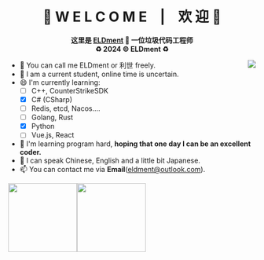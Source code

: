 <div align="center">
  <h1>🎉 W E L C O M E &nbsp&nbsp | &nbsp&nbsp 欢 迎 🎉</h1>
  <p><b>
    这里是 <a href = "https://github.com/ELDment">ELDment</a> 🎃 一位垃圾代码工程师<br>
    ♻️ 2024 ©️ ELDment ♻️
  </b></p>
</div>

<img align="right" src="https://count.getloli.com/get/@ELDment?theme=rule34" />

- 🌮 You can call me ELDment or 利世 freely.
- 🔭 I am a current student, online time is uncertain.
- 😄 I'm currently learning:
  - [ ] C++, CounterStrikeSDK
  - [x] C# (CSharp)
  - [ ] Redis, etcd, Nacos....
  - [ ] Golang, Rust
  - [x] Python
  - [ ] Vue.js, React
- 🍗 I'm learning program hard, **hoping that one day I can be an excellent coder.**
- 💬 I can speak Chinese, English and a little bit Japanese.
- 📫 You can contact me via **Email**(eldment@outlook.com).

<img align="" height="140px" src="https://github-readme-stats.vercel.app/api?username=ELDment&hide_title=true&locale=en&theme=balck&color=black" /><img align="" height="140px" src="https://github-readme-stats.vercel.app/api/top-langs/?username=ELDment&layout=compact&hide_title=false&locale=cn&theme=balck&color=black" />
